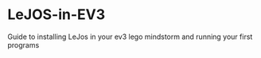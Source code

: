 # LeJOS-in-EV3
Guide to installing LeJos in your ev3 lego mindstorm and running your first programs
